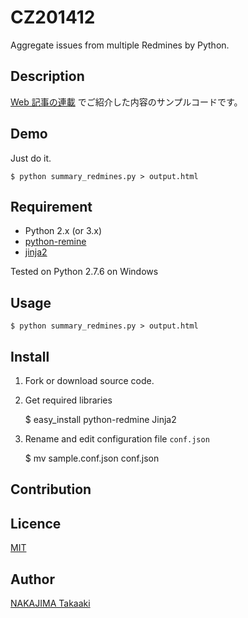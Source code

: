 CZ201412
========================================================================

Aggregate issues from multiple Redmines by Python.

## Description

[Web 記事の連載](http://codezine.jp/article/detail/8331) でご紹介した内容のサンプルコードです。

## Demo

Just do it.

    $ python summary_redmines.py > output.html

## Requirement

* Python 2.x (or 3.x)
* [python-remine](http://python-redmine.readthedocs.org/)
* [jinja2](http://jinja.pocoo.org/)

Tested on Python 2.7.6 on Windows

## Usage

    $ python summary_redmines.py > output.html

## Install

1. Fork or download source code.

2. Get required libraries

    $ easy_install python-redmine Jinja2

3. Rename and edit configuration file ``conf.json``

    $ mv sample.conf.json conf.json

## Contribution

## Licence

[MIT](https://github.com/tcnksm/tool/blob/master/LICENCE)

## Author

[NAKAJIMA Takaaki](https://github.com/ryumei)
